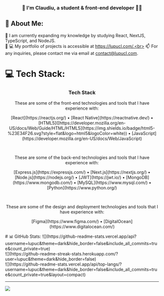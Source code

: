 ### <div align="center">👋 I'm Claudiu, a student & front-end developer 👨‍💻</div>  

## 💫 About Me:
🌱 I am currently expanding my knowledge by studying React, NextJS, TypeScript, and NodeJS.<br>👨‍
💻 My portfolio of projects is accessible at https://lupucl.com/.<br>
📫 For any inquiries, please contact me via email at contact@lupucl.com.


# 💻 Tech Stack:
<div align="center">
  <h3>Tech Stack</h3>
  <p>These are some of the front-end technologies and tools that I have experience with:</p>
  <p>
    [React](https://reactjs.org/) &bull;
    [React Native](https://reactnative.dev/) &bull;
    [HTML5]([https://developer.mozilla.org/en-US/docs/Web/Guide/HTML/HTML5](https://img.shields.io/badge/html5-%23E34F26.svg?style=flat&logo=html5&logoColor=white)) &bull;
    [JavaScript](https://developer.mozilla.org/en-US/docs/Web/JavaScript)
  </p>
  <br>
  <p>These are some of the back-end technologies and tools that I have experience with:</p>
  <p>
    [Express.js](https://expressjs.com/) &bull;
    [Next.js](https://nextjs.org/) &bull;
    [Node.js](https://nodejs.org/) &bull;
    [JWT](https://jwt.io/) &bull;
    [MongoDB](https://www.mongodb.com/) &bull;
    [MySQL](https://www.mysql.com/) &bull;
    [Python](https://www.python.org/)
  </p>
  <br>
  <p>These are some of the design and deployment technologies and tools that I have experience with:</p>
  <p>
    [Figma](https://www.figma.com/) &bull;
    [DigitalOcean](https://www.digitalocean.com/)
  </p>
</div>
# 📊 GitHub Stats:
![](https://github-readme-stats.vercel.app/api?username=lupuc&theme=dark&hide_border=false&include_all_commits=true&count_private=true)<br/>
![](https://github-readme-streak-stats.herokuapp.com/?user=lupuc&theme=dark&hide_border=false)<br/>
![](https://github-readme-stats.vercel.app/api/top-langs/?username=lupuc&theme=dark&hide_border=false&include_all_commits=true&count_private=true&layout=compact)


---
[![](https://visitcount.itsvg.in/api?id=lupucl&icon=2&color=8)](https://visitcount.itsvg.in)
